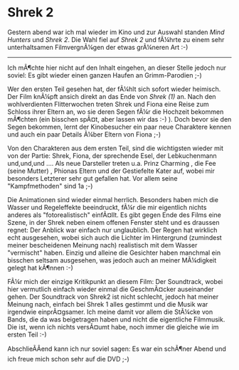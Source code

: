 # Shrek 2

<p>Gestern abend war ich mal wieder im Kino und zur Auswahl standen <em>Mind Hunters</em> und <em>Shrek 2</em>. Die Wahl fiel auf <em>Shrek 2</em> und fÃ¼hrte zu einem sehr unterhaltsamen FilmvergnÃ¼gen der etwas grÃ¼neren Art :-)

-------------------------------

</p>
<p>Ich mÃ¶chte hier nicht auf den Inhalt eingehen, an dieser Stelle jedoch nur soviel: Es gibt wieder einen ganzen Haufen an Grimm-Parodien ;-) </p>
<p>Wer den ersten Teil gesehen hat, der fÃ¼hlt sich sofort wieder heimisch. Der Film knÃ¼pft ansich direkt an das Ende von <em>Shrek (1)</em> an. Nach den wohlverdienten Flitterwochen treten Shrek und Fiona eine Reise zum Schloss ihrer Eltern an, wo sie deren Segen fÃ¼r die Hochzeit bekommen mÃ¶chten (ein bisschen spÃ¤t, aber lassen wir das :-) ). Doch bevor sie den Segen bekommen, lernt der Kinobesucher ein paar neue Charaktere kennen und auch ein paar Details Ã¼ber Eltern von Fiona ;-) </p>
<p>Von den Charakteren aus dem ersten Teil, sind die wichtigsten wieder mit von der Partie: Shrek, Fiona, der sprechende Esel, der Lebkuchenmann und,und,und .... Als neue Darsteller treten u.a. Prinz Charming , die Fee (seine Mutter) , Phionas Eltern und der Gestiefelte Kater auf, wobei mir besonders Letzterer sehr gut gefallen hat. Vor allem seine "Kampfmethoden" sind 1a ;-)</p>
<p>Die Animationen sind wieder einmal herrlich. Besonders haben mich die Wasser und Regeleffekte beeindruckt, fÃ¼r die mir eigentlich nichts anderes als "fotorealistisch" einfÃ¤llt. Es gibt gegen Ende des Films eine Szene, in der Shrek neben einem offenen Fenster steht und es draussen regnet: Der Anblick war einfach nur unglaublich. Der Regen hat wirklich echt ausgesehen, wobei sich auch die Lichter im Hintergrund (zumindest meiner bescheidenen Meinung nach) realistisch mit dem Wasser "vermischt" haben. Einzig und alleine die Gesichter haben manchmal ein bisschen seltsam ausgesehen, was jedoch auch an meiner MÃ¼digkeit gelegt hat kÃ¶nnen :-)</p>
<p>FÃ¼r mich der einzige Kritikpunkt an diesem Film: Der Soundtrack, wobei hier vermutlich einfach wieder einmal die GeschmÃ¤cker auseinander gehen. Der Soundtrack von Shrek2 ist nicht schlecht, jedoch hat meiner Meinung nach, einfach bei Shrek 1 alles gestimmt und die Musik war irgendwie einprÃ¤gsamer. Ich meine damit vor allem die StÃ¼cke von Bands, die da was beigetragen haben und nicht die eigentliche Filmmusik. Die ist, wenn ich nichts versÃ¤umt habe, noch immer die gleiche wie im ersten Teil :-)</p>
<p>AbschlieÃÂend kann ich nur soviel sagen: Es war ein schÃ¶ner Abend und ich freue mich schon sehr auf die DVD ;-)</p>
